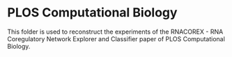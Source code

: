 # PLOS Computational Biology

This folder is used to reconstruct the experiments of the RNACOREX - RNA Coregulatory Network Explorer and Classifier paper of PLOS Computational Biology.









